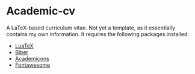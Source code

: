 # Academic-cv
A LaTeX-based curriculum vitae. Not yet a template, as it essentially contains my own information. It requires the following packages installed:
* [LuaTeX](https://www.luatex.org/)
* [Biber](https://ctan.org/pkg/biber)
* [Academicons](https://ctan.org/tex-archive/fonts/academicons)
* [Fontawesome](https://ctan.org/pkg/fontawesome)

